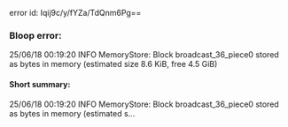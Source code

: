 error id: Iqij9c/y/fYZa/TdQnm6Pg==
### Bloop error:

25/06/18 00:19:20 INFO MemoryStore: Block broadcast_36_piece0 stored as bytes in memory (estimated size 8.6 KiB, free 4.5 GiB)
#### Short summary: 

25/06/18 00:19:20 INFO MemoryStore: Block broadcast_36_piece0 stored as bytes in memory (estimated s...